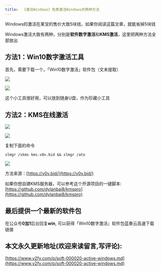 ```yaml
---
title:  《激活Windows》免费激活Windows的两种方法
---
```


Windows的激活在某宝的售价大致5块钱，如果你阅读这篇文章，就能省掉5块钱

Windows激活大致有两种，分别是**软件数字激活**和**KMS激活**，这里把两种方法全部放出

## 方法1：Win10数字激活工具

首先，需要下载一个，「Win10数字激活」软件包（文末提取）

![](https://www.v2fy.com/asset/soft-000020/009.gif)



![](https://www.v2fy.com/asset/soft-000020/010.png)

这个小工具很好用，可以放到随身U盘，作为珍藏小工具

## 方法2：KMS在线激活

![](https://www.v2fy.com/asset/soft-000020/001.png)

![](https://www.v2fy.com/asset/soft-000020/002.png)


复制下面的命令

```
slmgr /skms kms.v0v.bid && slmgr /ato
```

![](https://www.v2fy.com/asset/soft-000020/004.png)


方法来源：[https://v0v.bid/](https://v0v.bid/)


如果你想自建KMS服务器，可以参考这个开源项目的一键脚本: [https://github.com/dylanbai8/kmspro](https://github.com/dylanbai8/kmspro)


## 最后提供一个最新的软件包

在公众号**0加1**后台回复**win**, 可以获得「Win10数字激活』软件包蓝奏云高速下载链接
## 本文永久更新地址(欢迎来读留言,写评论):

[https://www.v2fy.com/p/soft-000020-active-windows.md](https://www.v2fy.com/p/soft-000020-active-windows.md)
